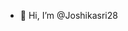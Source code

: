 - 👋 Hi, I’m @Joshikasri28


<!---
Joshikasri28/Joshikasri28 is a ✨ special ✨ repository because its `README.md` (this file) appears on your GitHub profile.
You can click the Preview link to take a look at your changes.
--->
